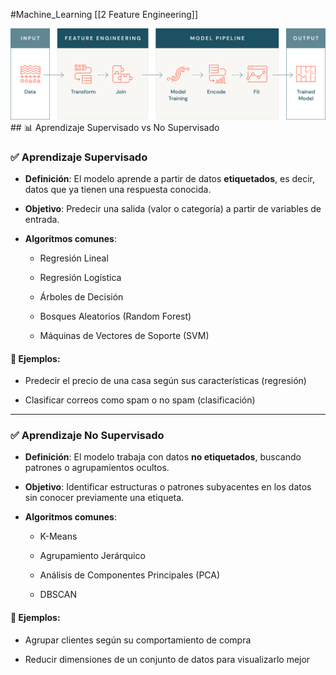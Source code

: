#Machine_Learning 
[[2 Feature Engineering]]

<div style="text-align: center;">
  <img src="999. IMG FOLDER/image-26.png" alt="Mi Imagen" width="600">
</div>
## 📊 Aprendizaje Supervisado vs No Supervisado

### ✅ Aprendizaje Supervisado

- **Definición**: El modelo aprende a partir de datos **etiquetados**, es decir, datos que ya tienen una respuesta conocida.
    
- **Objetivo**: Predecir una salida (valor o categoría) a partir de variables de entrada.
    
- **Algoritmos comunes**:
    
    - Regresión Lineal
        
    - Regresión Logística
        
    - Árboles de Decisión
        
    - Bosques Aleatorios (Random Forest)
        
    - Máquinas de Vectores de Soporte (SVM)
        

#### 🧠 Ejemplos:

- Predecir el precio de una casa según sus características (regresión)
    
- Clasificar correos como spam o no spam (clasificación)
    

---

### ✅ Aprendizaje No Supervisado

- **Definición**: El modelo trabaja con datos **no etiquetados**, buscando patrones o agrupamientos ocultos.
    
- **Objetivo**: Identificar estructuras o patrones subyacentes en los datos sin conocer previamente una etiqueta.
    
- **Algoritmos comunes**:
    
    - K-Means
        
    - Agrupamiento Jerárquico
        
    - Análisis de Componentes Principales (PCA)
        
    - DBSCAN
        

#### 🧠 Ejemplos:

- Agrupar clientes según su comportamiento de compra
    
- Reducir dimensiones de un conjunto de datos para visualizarlo mejor
    

